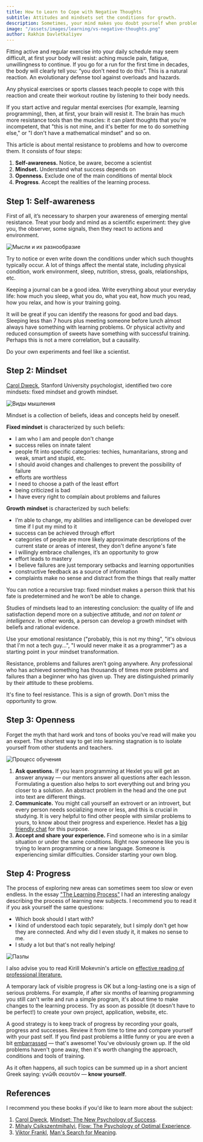 ```yaml
---
title: How to Learn to Cope with Negative Thoughts
subtitle: Attitudes and mindsets set the conditions for growth.
description: Sometimes, your mind makes you doubt yourself when problems arise. That’s OK, you just need to learn to perceive it.
image: "/assets/images/learning/vs-negative-thoughts.png"
author: Rakhim Davletkaliyev
---
```


Fitting active and regular exercise into your daily schedule may seem difficult, at first your body will resist: aching muscle pain, fatigue, unwillingness to continue. If you go for a run for the first time in decades, the body will clearly tell you: “you don't need to do this”. This is a natural reaction. An evolutionary defense tool against overloads and hazards.

Any physical exercises or sports classes teach people to cope with this reaction and create their workout routine by listening to their body needs.

If you start active and regular mental exercises (for example, learning programming), then, at first, your brain will resist it. The brain has much more resistance tools than the muscles: it can plant thoughts that you're incompetent, that "this is not mine, and it's better for me to do something else," or "I don't have a mathematical mindset" and so on.

This article is about mental resistance to problems and how to overcome them. It consists of four steps:

1. **Self-awareness.** Notice, be aware, become a scientist
2. **Mindset.** Understand what success depends on
3. **Openness.** Exclude one of the main conditions of mental block
4. **Progress**. Accept the realities of the learning process.

## Step 1: Self-awareness

First of all, it’s necessary to sharpen your awareness of emerging mental resistance. Treat your body and mind as a scientific experiment: they give you, the observer, some signals, then they react to actions and environment.

![Мысли и их разнообразие](/assets/images/learning/learning_1_en.png)

Try to notice or even write down the conditions under which such thoughts typically occur. A lot of things affect the mental state, including physical condition, work environment, sleep, nutrition, stress, goals, relationships, etc.

Keeping a journal can be a good idea. Write everything about your everyday life: how much you sleep, what you do, what you eat, how much you read, how you relax, and how is your training going.

It will be great if you can identify the reasons for good and bad days. Sleeping less than 7 hours plus meeting someone before lunch almost always have something with learning problems. Or physical activity and reduced consumption of sweets have something with successful training. Perhaps this is not a mere correlation, but a causality.

Do your own experiments and feel like a scientist.

## Step 2: Mindset

[Carol Dweck](https://en.wikipedia.org/wiki/Carol_Dweck), Stanford University psychologist, identified two core mindsets: fixed mindset and growth mindset.

![Виды мышления](/assets/images/learning/learning_2.png)

Mindset is a collection of beliefs, ideas and concepts held by oneself.

**Fixed mindset** is characterized by such beliefs:

- I am who I am and people don't change
- success relies on innate talent
- people fit into specific categories: techies, humanitarians, strong and weak, smart and stupid, etc.
- I should avoid changes and challenges to prevent the possibility of failure
- efforts are worthless
- I need to choose a path of the least effort
- being criticized is bad
- I have every right to complain about problems and failures

**Growth** **mindset** is characterized by such beliefs:

- I’m able to change, my abilities and intelligence can be developed over time if I put my mind to it
- success can be achieved through effort
- categories of people are more likely approximate descriptions of the current state or areas of interest, they don't define anyone's fate
- I willingly embrace challenges, it’s an opportunity to grow
- effort leads to mastery
- I believe failures are just temporary setbacks and learning opportunities
- constructive feedback as a source of information
- complaints make no sense and distract from the things that really matter

You can notice a recursive trap: fixed mindset makes a person think that his fate is predetermined and he won’t be able to change.

Studies of mindsets lead to an interesting conclusion: the quality of life and satisfaction depend more on a subjective attitude, and *not on talent or intelligence.* In other words, a person can develop a growth mindset with beliefs and rational evidence.

Use your emotional resistance ("probably, this is not my thing", "it's obvious that I'm not a tech guy...", "I would never make it as a programmer") as a starting point in your mindset transformation.

Resistance, problems and failures aren’t going anywhere. Any professional who has achieved something has thousands of times more problems and failures than a beginner who has given up. They are distinguished primarily by their attitude to these problems.

It's fine to feel resistance. This is a sign of growth. Don't miss the opportunity to grow.

## **Step 3: Openness**

Forget the myth that hard work and tons of books you've read will make you an expert. The shortest way to get into learning stagnation is to isolate yourself from other students and teachers.

![Процесс обучения](/assets/images/learning/learning_3.png)

1. **Ask questions.** If you learn programming at Hexlet you will get an answer anyway — our mentors answer all questions after each lesson. Formulating a question also helps to sort everything out and bring you closer to a solution. An abstract problem in the head and the one put into text are different things.
2. **Communicate.** You might call yourself an extrovert or an introvert, but every person needs socializing more or less, and this is crucial in studying. It is very helpful to find other people with similar problems to yours, to know about their progress and experience. Hexlet has a [big friendly chat](https://slack.hexlet.io) for this purpose.
3. **Accept and share your experience.** Find someone who is in a similar situation or under the same conditions. Right now someone like you is trying to learn programming or a new language. Someone is experiencing similar difficulties. Consider starting your own blog.

## **Step 4: Progress**

The process of exploring new areas can sometimes seem too slow or even endless. In the essay ["The Learning Process"](https://rakhim.org/process-of-learning/) I had an interesting analogy describing the process of learning new subjects. I recommend you to read it if you ask yourself the same questions:

- Which book should I start with?
- I kind of understood each topic separately, but I simply don't get how they are connected. And why did I even study it, it makes no sense to me.
- I study a lot but that's not really helping!

![Пазлы](/assets/images/learning/learning_4.png)

I also advise you to read Kirill Mokevnin's article on [effective reading of professional literature.](https://hexlet.io/blog/posts/how-to-read-professional-literature-more-effectively)

A temporary lack of visible progress is OK but a long-lasting one is a sign of serious problems. For example, if after six months of learning programming you still can't write and run a simple program, it's about time to make changes to the learning process. Try as soon as possible (it doesn't have to be perfect!) to create your own project, application, website, etc.

A good strategy is to keep track of progress by recording your goals, progress and successes. Review it from time to time and compare yourself with your past self. If you find past problems a little funny or you are even a bit [embarrassed](https://hello.rakh.im/how_to_evaluate_personal_growth/) — that's awesome! You've obviously grown up. If the old problems haven't gone away, then it's worth changing the approach, conditions and tools of training.

As it often happens, all such topics can be summed up in a short ancient Greek saying: γνῶθι σεαυτόν — **know yourself**.

## References

I recommend you these books if you'd like to learn more about the subject:

1. [Carol Dweck](https://en.wikipedia.org/wiki/Carol_Dweck#References), [Mindset: The New Psychology of Success](https://www.amazon.com/Mindset-Psychology-Carol-S-Dweck/dp/0345472322).
2. [Mihaly Csikszentmihalyi](https://en.wikipedia.org/wiki/Mihaly_Csikszentmihalyi), [Flow: The Psychology of Optimal Experience](https://www.amazon.com/Flow-Psychology-Experience-Perennial-Classics/dp/0061339202/ref=sr_1_1?crid=2SNPIPBAN139T&keywords=flow+the+psychology+of+optimal+experience&qid=1650616340&s=books&sprefix=Flow%3A+The+Psychology+of+Optimal+Experience%2Cstripbooks-intl-ship%2C217&sr=1-1).
3. [Viktor Frankl](https://en.wikipedia.org/wiki/Viktor_Frankl), [Man's Search for Meaning](https://www.amazon.com/Mans-Search-Meaning-Viktor-Frankl/dp/0807014273/ref=sr_1_1?crid=1EYLE5AI3M18L&keywords=Man%27s+Search+for+Meaning&qid=1650616396&s=books&sprefix=man%27s+search+for+meaning%2Cstripbooks-intl-ship%2C210&sr=1-1).
